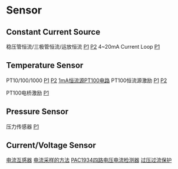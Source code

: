 # Sensor
## Constant Current Source
稳压管恒流/三极管恒流/运放恒流
[P1](https://user-images.githubusercontent.com/32056331/116356472-dfffa580-a82d-11eb-828e-f43efe3e58df.png)
[P2](https://user-images.githubusercontent.com/32056331/116356478-e3932c80-a82d-11eb-8680-84ed66df3397.png)
4~20mA Current Loop
[P1](https://user-images.githubusercontent.com/32056331/116507091-2e29ad00-a8f1-11eb-93be-a5f34eb77d0a.png)

## Temperature Sensor
PT10/100/1000
[P1](https://user-images.githubusercontent.com/32056331/113676086-9e785080-96ee-11eb-9327-ff761936fbdf.png)
[P2](https://user-images.githubusercontent.com/32056331/113676098-a20bd780-96ee-11eb-9663-73e746d49d54.png)
[1mA恒流源PT100电路](https://user-images.githubusercontent.com/32056331/116370939-7be4dd80-a83d-11eb-90a3-13bd4c3e2eb7.png)
PT100恒流源激励
[P1](https://user-images.githubusercontent.com/32056331/116498367-2ad7f680-a8dc-11eb-9c30-d97fb4a3208e.png)
[P2](https://user-images.githubusercontent.com/32056331/116498603-acc81f80-a8dc-11eb-9dc3-b2acd1242040.png)

PT100电桥激励
[P1](https://user-images.githubusercontent.com/32056331/116498481-696db100-a8dc-11eb-9daf-6ca1a73bf5bf.png)

## Pressure Sensor
压力传感器
[P1](https://user-images.githubusercontent.com/32056331/116508116-3f73b900-a8f3-11eb-861d-a6b67f41ca32.png)

## Current/Voltage Sensor
[电流互感器](https://user-images.githubusercontent.com/32056331/117263964-5aab6f00-ae85-11eb-937b-d3191647d15a.png)
[电流采样的方法](https://user-images.githubusercontent.com/32056331/117264052-70b92f80-ae85-11eb-9c42-337e9bfc192f.png)
[PAC1934四路电压电流检测器](https://user-images.githubusercontent.com/32056331/117743656-c69d2700-b239-11eb-9509-4692136a5121.png)
[过压过流保护](https://user-images.githubusercontent.com/32056331/117744084-92763600-b23a-11eb-997d-b13a7cffe872.png)


